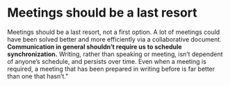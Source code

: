 # Meetings should be a last resort
Meetings should be a last resort, not a first option. A lot of meetings could have been solved better and more efficiently via a collaborative document. **Communication in general shouldn’t require us to schedule synchronization.** Writing, rather than speaking or meeting, isn’t dependent of anyone’s schedule, and persists over time. Even when a meeting is required, a meeting that has been prepared in writing before is far better than one that hasn’t."